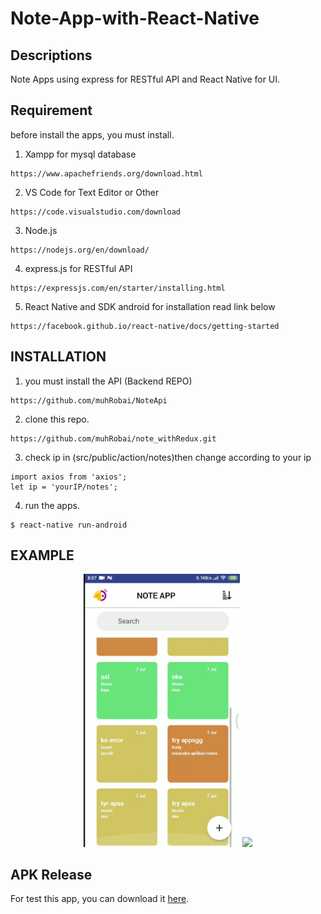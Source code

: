 # Note-App-with-React-Native

## Descriptions
Note Apps using express for RESTful API and React Native for UI. 

## Requirement
before install the apps, you must install.

1. Xampp for mysql database 
```
https://www.apachefriends.org/download.html
```
2. VS Code for Text Editor or Other
```
https://code.visualstudio.com/download
```
3. Node.js 
```
https://nodejs.org/en/download/
```
4. express.js for RESTful API
```
https://expressjs.com/en/starter/installing.html
``` 
5. React Native and SDK android for installation read link below
```
https://facebook.github.io/react-native/docs/getting-started
```


## INSTALLATION
1. you must install the API (Backend REPO)
```
https://github.com/muhRobai/NoteApi
```
2. clone this repo.
```
https://github.com/muhRobai/note_withRedux.git
```
3. check ip in (src/public/action/notes)then change according to your ip
```
import axios from 'axios';
let ip = 'yourIP/notes';
```
4. run the apps.
```
$ react-native run-android
```

## EXAMPLE
<div align="center">
     <img width="250" src="https://github.com/muhRobai/note_withRedux/blob/master/src/image/capture.png">
    <img width="250" src="https://github.com/muhRobai/note_withRedux/blob/master/src/image/Video.gif">    
</div>

## APK Release
For test this app, you can download it [here](https://drive.google.com/open?id=1aMNhH0uLyvsB_60kzD5jAzahq6kJZPtB-).
